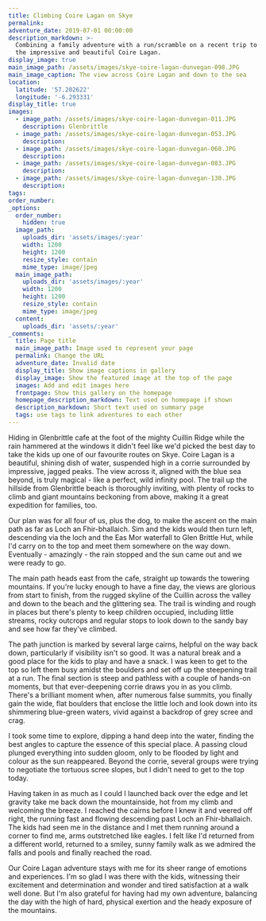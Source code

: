 ```yaml
---
title: Climbing Coire Lagan on Skye
permalink:
adventure_date: 2019-07-01 00:00:00
description_markdown: >-
  Combining a family adventure with a run/scramble on a recent trip to Skye and
  the impressive and beautiful Coire Lagan.
display_image: true
main_image_path: /assets/images/skye-coire-lagan-dunvegan-098.JPG
main_image_caption: The view across Coire Lagan and down to the sea
location:
  latitude: '57.202622'
  longitude: '-6.293331'
display_title: true
images:
  - image_path: /assets/images/skye-coire-lagan-dunvegan-011.JPG
    description: Glenbrittle
  - image_path: /assets/images/skye-coire-lagan-dunvegan-053.JPG
    description:
  - image_path: /assets/images/skye-coire-lagan-dunvegan-060.JPG
    description:
  - image_path: /assets/images/skye-coire-lagan-dunvegan-083.JPG
    description:
  - image_path: /assets/images/skye-coire-lagan-dunvegan-130.JPG
    description:
tags:
order_number:
_options:
  order_number:
    hidden: true
  image_path:
    uploads_dir: 'assets/images/:year'
    width: 1200
    height: 1200
    resize_style: contain
    mime_type: image/jpeg
  main_image_path:
    uploads_dir: 'assets/images/:year'
    width: 1200
    height: 1200
    resize_style: contain
    mime_type: image/jpeg
  content:
    uploads_dir: 'assets/:year'
_comments:
  title: Page title
  main_image_path: Image used to represent your page
  permalink: Change the URL
  adventure_date: Invalid date
  display_title: Show image captions in gallery
  display_image: Show the featured image at the top of the page
  images: Add and edit images here
  frontpage: Show this gallery on the homepage
  homepage_description_markdown: Text used on homepage if shown
  description_markdown: Short text used on summary page
  tags: use tags to link adventures to each other
---
```


Hiding in Glenbrittle cafe at the foot of the mighty Cuillin Ridge while the rain hammered at the windows it didn't feel like we'd picked the best day to take the kids up one of our favourite routes on Skye. Coire Lagan is a beautiful, shining dish of water, suspended high in a corrie surrounded by impressive, jagged peaks. The view across it, aligned with the blue sea beyond, is truly magical - like a perfect, wild infinity pool. The trail up the hillside from Glenbrittle beach is thoroughly inviting, with plenty of rocks to climb and giant mountains beckoning from above, making it a great expedition for families, too.

Our plan was for all four of us, plus the dog, to make the ascent on the main path as far as Loch an Fhir-bhallaich. Sim and the kids would then turn left, descending via the loch and the Eas Mor waterfall to Glen Brittle Hut, while I'd carry on to the top and meet them somewhere on the way down. Eventually - amazingly - the rain stopped and the sun came out and we were ready to go.

The main path heads east from the cafe, straight up towards the towering mountains. If you're lucky enough to have a fine day, the views are glorious from start to finish, from the rugged skyline of the Cuillin across the valley and down to the beach and the glittering sea. The trail is winding and rough in places but there's plenty to keep children occupied, including little streams, rocky outcrops and regular stops to look down to the sandy bay and see how far they've climbed.

The path junction is marked by several large cairns, helpful on the way back down, particularly if visibility isn't so good. It was a natural break and a good place for the kids to play and have a snack. I was keen to get to the top so left them busy amidst the boulders and set off up the steepening trail at a run. The final section is steep and pathless with a couple of hands-on moments, but that ever-deepening corrie draws you in as you climb. There's a brilliant moment when, after numerous false summits, you finally gain the wide, flat boulders that enclose the little loch and look down into its shimmering blue-green waters, vivid against a backdrop of grey scree and crag.

I took some time to explore, dipping a hand deep into the water, finding the best angles to capture the essence of this special place. A passing cloud plunged everything into sudden gloom, only to be flooded by light and colour as the sun reappeared. Beyond the corrie, several groups were trying to negotiate the tortuous scree slopes, but I didn't need to get to the top today.

Having taken in as much as I could I launched back over the edge and let gravity take me back down the mountainside, hot from my climb and welcoming the breeze. I reached the cairns before I knew it and veered off right, the running fast and flowing descending past Loch an Fhir-bhallaich. The kids had seen me in the distance and I met them running around a corner to find me, arms outstretched like eagles. I felt like I'd returned from a different world, returned to a smiley, sunny family walk as we admired the falls and pools and finally reached the road.

Our Coire Lagan adventure stays with me for its sheer range of emotions and experiences. I'm so glad I was there with the kids, witnessing their excitement and determination and wonder and tired satisfaction at a walk well done. But I'm also grateful for having had my own adventure, balancing the day with the high of hard, physical exertion and the heady exposure of the mountains.